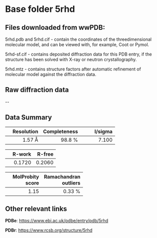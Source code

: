# Base folder 5rhd

## Files downloaded from wwPDB:

5rhd.pdb and 5rhd.cif - contain the coordinates of the threedimensional molecular model, and can be viewed with, for example, Coot or Pymol.

5rhd-sf.cif - contains deposited diffraction data for this PDB entry, if the structure has been solved with X-ray or neutron crystallography.

5rhd.mtz - contains structure factors after automatic refinement of molecular model against the diffraction data.

## Raw diffraction data

--<br> 

## Data Summary
|   | Resolution | Completeness| I/sigma |
|---|-------------:|----------------:|--------------:|
|   |1.57 Å|98.8  %|<img width=50/>7.100|

|   | **R-work**| **R-free**   
|---|-------------:|----------------:|           
||  0.1720|  0.2060|

|   |**MolProbity<br>score**| **Ramachandran<br>outliers** 
|---|-------------:|----------------:|
||  1.15|  0.33 %|

 

 



## Other relevant links 
**PDBe**:  https://www.ebi.ac.uk/pdbe/entry/pdb/5rhd
 
**PDBr**: https://www.rcsb.org/structure/5rhd 

